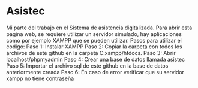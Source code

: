 # Asistec
Mi parte del trabajo en el Sistema de asistencia digitalizada.
Para abrir esta pagina web, se requiere utilizar un servidor simulado, hay aplicaciones como por ejemplo XAMPP que se pueden utilizar. 
Pasos para utilizar el codigo:
Paso 1: Instalar XAMPP
Paso 2: Copiar la carpeta con todos los archivos de este github en la carpeta C:xampp/htdocs.
Paso 3: Abrir localhost/phpmyadmin
Paso 4: Crear una base de datos llamada asistec
Paso 5: Importar el archivo sql de este github en la base de datos anteriormente creada
Paso 6: En caso de error verificar que su servidor xampp no tiene contraseña
